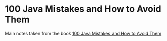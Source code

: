 # 100 Java Mistakes and How to Avoid Them 

Main notes taken from the book
[100 Java Mistakes and How to Avoid Them](https://www.manning.com/books/100-java-mistakes-and-how-to-avoid-them)
